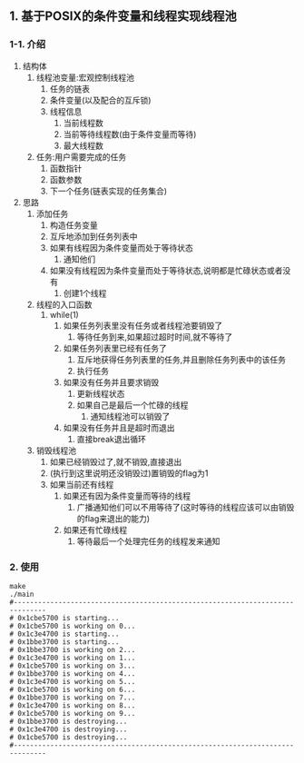 ## 1. 基于POSIX的条件变量和线程实现线程池
### 1-1. 介绍
1. 结构体
    1. 线程池变量:宏观控制线程池
        1. 任务的链表
        2. 条件变量(以及配合的互斥锁)
        3. 线程信息
            1. 当前线程数
            2. 当前等待线程数(由于条件变量而等待)
            3. 最大线程数
    2. 任务:用户需要完成的任务
        1. 函数指针
        2. 函数参数
        3. 下一个任务(链表实现的任务集合)
2. 思路
    1. 添加任务
        1. 构造任务变量
        2. 互斥地添加到任务列表中
        3. 如果有线程因为条件变量而处于等待状态
            1. 通知他们
        4. 如果没有线程因为条件变量而处于等待状态,说明都是忙碌状态或者没有
            1. 创建1个线程
    2. 线程的入口函数
        1. while(1)
            1. 如果任务列表里没有任务或者线程池要销毁了
                1. 等待任务到来,如果超过超时时间,就不等待了
            2. 如果任务列表里已经有任务了
                1. 互斥地获得任务列表里的任务,并且删除任务列表中的该任务
                2. 执行任务
            3. 如果没有任务并且要求销毁
                1. 更新线程状态
                2. 如果自己是最后一个忙碌的线程
                    1. 通知线程池可以销毁了
            4. 如果没有任务并且是超时而退出
                1. 直接break退出循环
    3. 销毁线程池
        1. 如果已经销毁过了,就不销毁,直接退出
        2. (执行到这里说明还没销毁过)置销毁的flag为1
        3. 如果当前还有线程
            1. 如果还有因为条件变量而等待的线程
                1. 广播通知他们可以不用等待了(这时等待的线程应该可以由销毁的flag来退出的能力)
            2. 如果还有忙碌线程
                1. 等待最后一个处理完任务的线程发来通知
                    
### 2. 使用
```
make
./main 
#------------------------------------------------------------------------------
# 0x1cbe5700 is starting...
# 0x1cbe5700 is working on 0...
# 0x1c3e4700 is starting...
# 0x1bbe3700 is starting...
# 0x1bbe3700 is working on 2...
# 0x1c3e4700 is working on 1...
# 0x1cbe5700 is working on 3...
# 0x1bbe3700 is working on 4...
# 0x1c3e4700 is working on 5...
# 0x1cbe5700 is working on 6...
# 0x1bbe3700 is working on 7...
# 0x1c3e4700 is working on 8...
# 0x1cbe5700 is working on 9...
# 0x1bbe3700 is destroying...
# 0x1c3e4700 is destroying...
# 0x1cbe5700 is destroying...
#------------------------------------------------------------------------------

```
